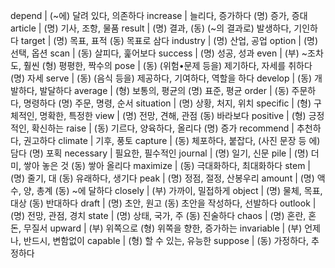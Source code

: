depend		| (~에) 달려 있다, 의존하다
increase		| 늘리다, 증가하다 (명) 증가, 증대
article		| (명) 기사, 조항, 물품
result		| (명) 결과, (동) (~의 결과로) 발생하다, 기인하다
target		| (명) 목표, 표적 (동) 목표로 삼다
industry		| (명) 산업, 공업
option		| (명) 선택, 옵션
scan		| (동) 살피다, 훑어보다
success		| (명) 성공, 성과
even		| (부) ~조차도, 훨씬 (형) 평평한, 짝수의
pose		| (동) (위험•문제 등을) 제기하다, 자세를 취하다 (명) 자세
serve		| (동) (음식 등을) 제공하다, 기여하다, 역할을 하다
develop		| (동) 개발하다, 발달하다
average		| (형) 보통의, 평균의 (명) 표준, 평균
order		| (동) 주문하다, 명령하다 (명) 주문, 명령, 순서
situation		| (명) 상황, 처지, 위치
specific		| (형) 구체적인, 명확한, 특정한
view		| (명) 전망, 견해, 관점 (동) 바라보다
positive		| (형) 긍정적인, 확신하는
raise		| (동) 기르다, 양육하다, 올리다 (명) 증가
recommend	| 추천하다, 권고하다
climate		| 기후, 풍토
capture		| (동) 체포하다, 붙잡다, (사진 문장 등 에) 담다 (명) 포획
necessary		| 필요한, 필수적인
journal		| (명) 일기, 신문
pile		| (명) 더미, 쌓아 놓은 것 (동) 쌓아 올리다
maximize	| (동) 극대화하다, 최대화하다
stem		| (명) 줄기, 대 (동) 유래하다, 생기다
peak		| (명) 정점, 절정, 산봉우리
amount		| (명) 액수, 양, 총계 (동) ~에 달하다
closely		| (부) 가까이, 밀접하게
object		| (명) 물체, 목표, 대상 (동) 반대하다
draft		| (명) 초안, 원고 (동) 초안을 작성하다, 선발하다
outlook		| (명) 전망, 관점, 경치
state		| (명) 상태, 국가, 주 (동) 진술하다
chaos		| (명) 혼란, 혼돈, 무질서
upward		| (부) 위쪽으로 (형) 위쪽을 향한, 증가하는
invariable	| (부) 언제나, 반드시, 변함없이
capable		| (형) 할 수 있는, 유능한
suppose		| (동) 가정하다, 추정하다
